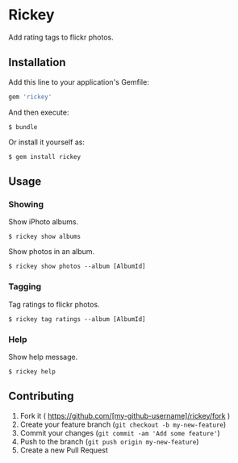 # Rickey

Add rating tags to flickr photos.

## Installation

Add this line to your application's Gemfile:

```ruby
gem 'rickey'
```

And then execute:

    $ bundle

Or install it yourself as:

    $ gem install rickey

## Usage

### Showing

Show iPhoto albums.

    $ rickey show albums

Show photos in an album.

    $ rickey show photos --album [AlbumId]

### Tagging

Tag ratings to flickr photos.

    $ rickey tag ratings --album [AlbumId]

### Help

Show help message.

    $ rickey help

## Contributing

1. Fork it ( https://github.com/[my-github-username]/rickey/fork )
2. Create your feature branch (`git checkout -b my-new-feature`)
3. Commit your changes (`git commit -am 'Add some feature'`)
4. Push to the branch (`git push origin my-new-feature`)
5. Create a new Pull Request
